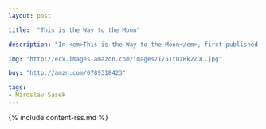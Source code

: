 ```yaml
---
layout: post

title:  "This is the Way to the Moon"

description: "In <em>This is the Way to the Moon</em>, first published in 1963, Sasek rockets readers to Cape Canaveral—the space capital of the world, a science-fiction-turned-fact spot on the Florida coast—with a nostalgic look at the electronic brains that put our man up into space and brought him down again. Also included are the updated statistics about the lunar landing and a mini history of NASA’s space program."

img: "http://ecx.images-amazon.com/images/I/51tDzBk2ZDL.jpg"

buy: "http://amzn.com/0789318423"

tags:
- Miroslav Sasek
---
```


{% include content-rss.md %}